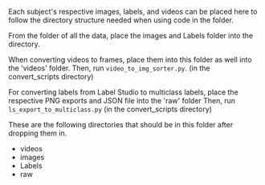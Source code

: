 Each subject's respective images, labels, and videos can be placed here to follow the directory structure needed when using code in the folder. 

From the folder of all the data, place the images and Labels folder into the directory. 

When converting videos to frames, place them into this folder as well into the 'videos' folder. Then, run `video_to_img_sorter.py`. (in the convert_scripts directory)

For converting labels from Label Studio to multiclass labels, place the respective PNG exports and JSON file into the 'raw' folder Then, run `ls_export_to_multiclass.py` (in the convert_scripts directory)

These are the following directories that should be in this folder after dropping them in.
- videos
- images
- Labels
- raw